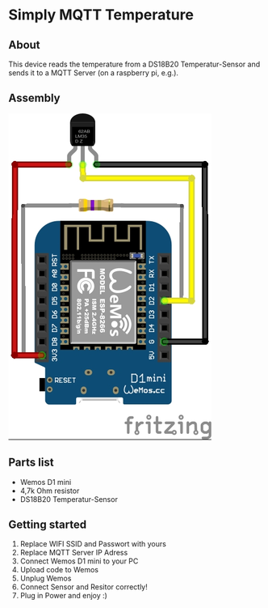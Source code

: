 # Simply MQTT Temperature
## About
This device reads the temperature from a DS18B20 Temperatur-Sensor and sends it to a MQTT Server (on a raspberry pi, e.g.).
## Assembly
![Image of wemos](/temperaturereading.jpg)
## Parts list
* Wemos D1 mini
* 4,7k Ohm resistor
* DS18B20 Temperatur-Sensor
## Getting started
1. Replace WIFI SSID and Passwort with yours
2. Replace MQTT Server IP Adress
3. Connect Wemos D1 mini to your PC
4. Upload code to Wemos
5. Unplug Wemos
6. Connect Sensor and Resitor correctly!
7. Plug in Power and enjoy :)
